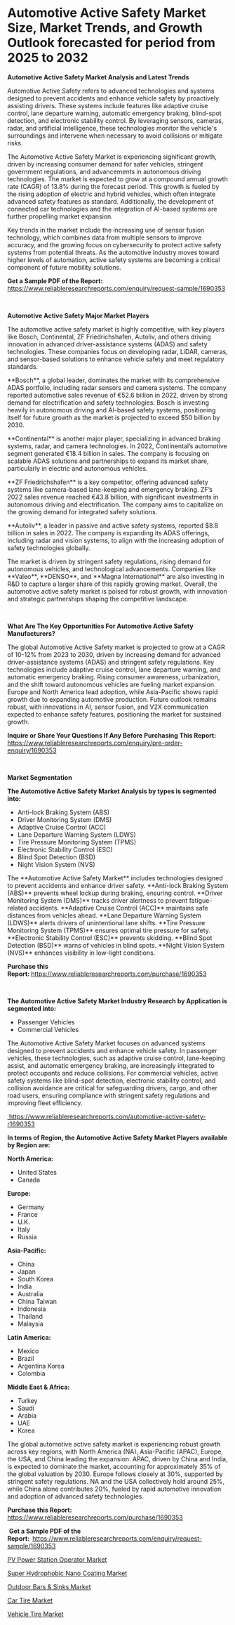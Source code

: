 <p><h1>Automotive Active Safety Market Size, Market Trends, and Growth Outlook forecasted for period from 2025 to 2032</h1></p><p><strong>Automotive Active Safety Market Analysis and Latest Trends</strong></p>
<p><p>Automotive Active Safety refers to advanced technologies and systems designed to prevent accidents and enhance vehicle safety by proactively assisting drivers. These systems include features like adaptive cruise control, lane departure warning, automatic emergency braking, blind-spot detection, and electronic stability control. By leveraging sensors, cameras, radar, and artificial intelligence, these technologies monitor the vehicle's surroundings and intervene when necessary to avoid collisions or mitigate risks.</p><p>The Automotive Active Safety Market is experiencing significant growth, driven by increasing consumer demand for safer vehicles, stringent government regulations, and advancements in autonomous driving technologies. The market is expected to grow at a compound annual growth rate (CAGR) of 13.8% during the forecast period. This growth is fueled by the rising adoption of electric and hybrid vehicles, which often integrate advanced safety features as standard. Additionally, the development of connected car technologies and the integration of AI-based systems are further propelling market expansion.</p><p>Key trends in the market include the increasing use of sensor fusion technology, which combines data from multiple sensors to improve accuracy, and the growing focus on cybersecurity to protect active safety systems from potential threats. As the automotive industry moves toward higher levels of automation, active safety systems are becoming a critical component of future mobility solutions.</p></p>
<p><strong>Get a Sample PDF of the Report:&nbsp;</strong> <a href="https://www.reliableresearchreports.com/enquiry/request-sample/1690353?utm_campaign=11&utm_medium=2&utm_source=Github&utm_content=ia&utm_term=21012025&utm_id=automotive-active-safety">https://www.reliableresearchreports.com/enquiry/request-sample/1690353</a></p>
<p>&nbsp;</p>
<p><strong>Automotive Active Safety Major Market Players</strong></p>
<p><p>The automotive active safety market is highly competitive, with key players like Bosch, Continental, ZF Friedrichshafen, Autoliv, and others driving innovation in advanced driver-assistance systems (ADAS) and safety technologies. These companies focus on developing radar, LiDAR, cameras, and sensor-based solutions to enhance vehicle safety and meet regulatory standards.</p><p>**Bosch**, a global leader, dominates the market with its comprehensive ADAS portfolio, including radar sensors and camera systems. The company reported automotive sales revenue of €52.6 billion in 2022, driven by strong demand for electrification and safety technologies. Bosch is investing heavily in autonomous driving and AI-based safety systems, positioning itself for future growth as the market is projected to exceed $50 billion by 2030.</p><p>**Continental** is another major player, specializing in advanced braking systems, radar, and camera technologies. In 2022, Continental’s automotive segment generated €18.4 billion in sales. The company is focusing on scalable ADAS solutions and partnerships to expand its market share, particularly in electric and autonomous vehicles.</p><p>**ZF Friedrichshafen** is a key competitor, offering advanced safety systems like camera-based lane-keeping and emergency braking. ZF’s 2022 sales revenue reached €43.8 billion, with significant investments in autonomous driving and electrification. The company aims to capitalize on the growing demand for integrated safety solutions.</p><p>**Autoliv**, a leader in passive and active safety systems, reported $8.8 billion in sales in 2022. The company is expanding its ADAS offerings, including radar and vision systems, to align with the increasing adoption of safety technologies globally.</p><p>The market is driven by stringent safety regulations, rising demand for autonomous vehicles, and technological advancements. Companies like **Valeo**, **DENSO**, and **Magna International** are also investing in R&D to capture a larger share of this rapidly growing market. Overall, the automotive active safety market is poised for robust growth, with innovation and strategic partnerships shaping the competitive landscape.</p></p>
<p>&nbsp;</p>
<p><strong>What Are The Key Opportunities For Automotive Active Safety Manufacturers?</strong></p>
<p><p>The global Automotive Active Safety market is projected to grow at a CAGR of 10-12% from 2023 to 2030, driven by increasing demand for advanced driver-assistance systems (ADAS) and stringent safety regulations. Key technologies include adaptive cruise control, lane departure warning, and automatic emergency braking. Rising consumer awareness, urbanization, and the shift toward autonomous vehicles are fueling market expansion. Europe and North America lead adoption, while Asia-Pacific shows rapid growth due to expanding automotive production. Future outlook remains robust, with innovations in AI, sensor fusion, and V2X communication expected to enhance safety features, positioning the market for sustained growth.</p></p>
<p><strong>Inquire or Share Your Questions If Any Before Purchasing This Report:</strong> <a href="https://www.reliableresearchreports.com/enquiry/pre-order-enquiry/1690353?utm_campaign=11&utm_medium=2&utm_source=Github&utm_content=ia&utm_term=21012025&utm_id=automotive-active-safety">https://www.reliableresearchreports.com/enquiry/pre-order-enquiry/1690353</a></p>
<p>&nbsp;</p>
<p><strong>Market Segmentation</strong></p>
<p><strong>The Automotive Active Safety Market Analysis by types is segmented into:</strong></p>
<p><ul><li>Anti-lock Braking System (ABS)</li><li>Driver Monitoring System (DMS)</li><li>Adaptive Cruise Control (ACC)</li><li>Lane Departure Warning System (LDWS)</li><li>Tire Pressure Monitoring System (TPMS)</li><li>Electronic Stability Control (ESC)</li><li>Blind Spot Detection (BSD)</li><li>Night Vision System (NVS)</li></ul></p>
<p><p>The **Automotive Active Safety Market** includes technologies designed to prevent accidents and enhance driver safety. **Anti-lock Braking System (ABS)** prevents wheel lockup during braking, ensuring control. **Driver Monitoring System (DMS)** tracks driver alertness to prevent fatigue-related accidents. **Adaptive Cruise Control (ACC)** maintains safe distances from vehicles ahead. **Lane Departure Warning System (LDWS)** alerts drivers of unintentional lane shifts. **Tire Pressure Monitoring System (TPMS)** ensures optimal tire pressure for safety. **Electronic Stability Control (ESC)** prevents skidding. **Blind Spot Detection (BSD)** warns of vehicles in blind spots. **Night Vision System (NVS)** enhances visibility in low-light conditions.</p></p>
<p><strong>Purchase this Report:&nbsp;</strong><a href="https://www.reliableresearchreports.com/purchase/1690353?utm_campaign=11&utm_medium=2&utm_source=Github&utm_content=ia&utm_term=21012025&utm_id=automotive-active-safety">https://www.reliableresearchreports.com/purchase/1690353</a></p>
<p>&nbsp;</p>
<p><strong>The Automotive Active Safety Market Industry Research by Application is segmented into:</strong></p>
<p><ul><li>Passenger Vehicles</li><li>Commercial Vehicles</li></ul></p>
<p><p>The Automotive Active Safety Market focuses on advanced systems designed to prevent accidents and enhance vehicle safety. In passenger vehicles, these technologies, such as adaptive cruise control, lane-keeping assist, and automatic emergency braking, are increasingly integrated to protect occupants and reduce collisions. For commercial vehicles, active safety systems like blind-spot detection, electronic stability control, and collision avoidance are critical for safeguarding drivers, cargo, and other road users, ensuring compliance with stringent safety regulations and improving fleet efficiency.</p></p>
<p><a href="https://www.reliableresearchreports.com/automotive-active-safety-r1690353?utm_campaign=11&utm_medium=2&utm_source=Github&utm_content=ia&utm_term=21012025&utm_id=automotive-active-safety">&nbsp;https://www.reliableresearchreports.com/automotive-active-safety-r1690353</a></p>
<p><strong>In terms of Region, the Automotive Active Safety Market Players available by Region are:</strong></p>
<p>
    <p> <strong> North America: </strong>
        <ul>
            <li>United States</li>
            <li>Canada</li>
        </ul>
        </p> 
    <p> <strong> Europe: </strong>
        <ul>
            <li>Germany</li>
            <li>France</li>
            <li>U.K.</li>
            <li>Italy</li>
            <li>Russia</li>
        </ul>
        </p> 
    <p> <strong> Asia-Pacific: </strong>
        <ul>
            <li>China</li>
            <li>Japan</li>
            <li>South Korea</li>
            <li>India</li>
            <li>Australia</li>
            <li>China Taiwan</li>
            <li>Indonesia</li>
            <li>Thailand</li>
            <li>Malaysia</li>
        </ul>
        </p> 
    <p> <strong> Latin America: </strong>
        <ul>
            <li>Mexico</li>
            <li>Brazil</li>
            <li>Argentina Korea</li>
            <li>Colombia</li>
        </ul>
        </p> 
    <p> <strong> Middle East & Africa: </strong>
        <ul>
            <li>Turkey</li>
            <li>Saudi</li>
            <li>Arabia</li>
            <li>UAE</li>
            <li>Korea</li>
        </ul>
    </p>
    </p>
<p><p>The global automotive active safety market is experiencing robust growth across key regions, with North America (NA), Asia-Pacific (APAC), Europe, the USA, and China leading the expansion. APAC, driven by China and India, is expected to dominate the market, accounting for approximately 35% of the global valuation by 2030. Europe follows closely at 30%, supported by stringent safety regulations. NA and the USA collectively hold around 25%, while China alone contributes 20%, fueled by rapid automotive innovation and adoption of advanced safety technologies.</p></p>
<p><strong>Purchase this Report: </strong><a href="https://www.reliableresearchreports.com/purchase/1690353?utm_campaign=11&utm_medium=2&utm_source=Github&utm_content=ia&utm_term=21012025&utm_id=automotive-active-safety">https://www.reliableresearchreports.com/purchase/1690353</a></p>
<p>&nbsp;<strong>Get a Sample PDF of the Report:&nbsp;&nbsp;</strong><a href="https://www.reliableresearchreports.com/enquiry/request-sample/1690353?utm_campaign=11&utm_medium=2&utm_source=Github&utm_content=ia&utm_term=21012025&utm_id=automotive-active-safety">https://www.reliableresearchreports.com/enquiry/request-sample/1690353</a></p>
<p><strong></strong></p>
<p><p><a href="https://www.linkedin.com/pulse/pv-power-station-operator-market-demand-forecast-58-cagr-zepqf?utm_campaign=11&utm_medium=2&utm_source=Github&utm_content=ia&utm_term=21012025&utm_id=automotive-active-safety">PV Power Station Operator Market</a></p><p><a href="https://www.linkedin.com/pulse/super-hydrophobic-nano-coating-market-ecosystem-competitive-felaf?utm_campaign=11&utm_medium=2&utm_source=Github&utm_content=ia&utm_term=21012025&utm_id=automotive-active-safety">Super Hydrophobic Nano Coating Market</a></p><p><a href="https://www.linkedin.com/pulse/overview-outdoor-bars-sinks-markets-expected-compoundannual-stpvf?utm_campaign=11&utm_medium=2&utm_source=Github&utm_content=ia&utm_term=21012025&utm_id=automotive-active-safety">Outdoor Bars & Sinks Market</a></p><p><a href="https://github.com/ygfu6u/Market-Research-Report-List-1/blob/main/car-tire-market.md?utm_campaign=11&utm_medium=2&utm_source=Github&utm_content=ia&utm_term=21012025&utm_id=automotive-active-safety">Car Tire Market</a></p><p><a href="https://github.com/mahnoor2003/Market-Research-Report-List-6/blob/main/vehicle-tire-market.md?utm_campaign=11&utm_medium=2&utm_source=Github&utm_content=ia&utm_term=21012025&utm_id=automotive-active-safety">Vehicle Tire Market</a></p></p>
